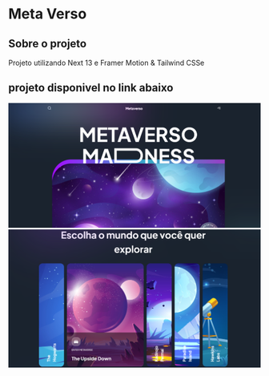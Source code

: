 # Meta Verso

## Sobre o projeto
Projeto utilizando Next 13 e Framer Motion & Tailwind CSSe 

## projeto disponivel no link abaixo
![Web ](https://github.com/andressa15alm/Projeto_next_framemotion/blob/main/img/mv.png) 
![Web ](https://github.com/andressa15alm/Projeto_next_framemotion/blob/main/img/mv2.png) 
